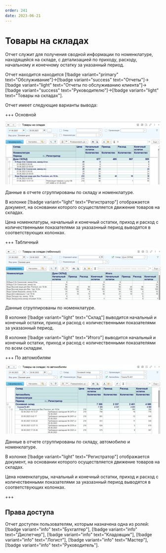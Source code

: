 ```yaml
---
order: 241
date: 2023-06-21
---
```

# Товары на складах

Отчет служит для получения сводной информации по номенклатуре, находящейся на складе, с детализацией по приходу, расходу, начальному и конечному остатку за указанный период.

Отчет находится находится [!badge variant="primary" text="Обслуживание"]->[!badge variant="success" text="Отчеты"]->[!badge variant="light" text="Отчеты по обслуживанию клиента"]->[!badge variant="success" text="Руководителю"]->[!badge variant="light" text="Товары на складах"].

Отчет имеет следующие варианты вывода:

+++ Основной

![](/images/Отчет_товары_на_складах.jpg)

Данные в отчете сгруппированы по складу и номенклатуре.

В колонке [!badge variant="light" text="Регистратор"] отображается документ, на основании которого осуществляется движение товаров на складах.

Цена номенклатуры, начальный и конечный остатки, приход и расход с количественными показателями за указазнный период выводятся в соответствующих колонках.

+++ Табличный

![](/images/Отчет_товары_на_складах_табличный.jpg)

Данные сгруппированы по номенклатуре.

В колонке [!badge variant="light" text="Склад"] выводится начальный и конечный остатки, приход и расход с количественными показателями за указазнный период.

В колонке [!badge variant="light" text="Итого"] выводится начальный и конечный остатки, приход и расход с количественными показателями по всем складам.

+++ По автомобилям

![](/images/Отчет_товары_на_складах_по_автомобилям.jpg)

Данные в отчете сгруппированы по складу, автомобилю и номенклатуре.

В колонке [!badge variant="light" text="Регистратор"] отображается документ, на основании которого осуществляется движение товаров на складах.

Цена номенклатуры, начальный и конечный остатки, приход и расход с количественными показателями за указазнный период выводятся в соответствующих колонках.

+++

## Права доступа

Отчет доступен пользователям, которым назначена одна из ролей: [!badge variant="info" text="Бухгалтер"], [!badge variant="info" text="Диспетчер"], [!badge variant="info" text="Кладовщик"], [!badge variant="info" text="Логист"], [!badge variant="info" text="Мастер"], [!badge variant="info" text="Руководитель"].

